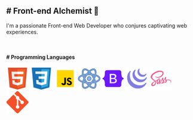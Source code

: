 <h2># Front-end Alchemist 🌟 </h2>

<p>I'm a passionate Front-end Web Developer who conjures captivating web experiences.</p>
<br>
<h4 margin-bottom="1rem"># Programming Languages </h4>
<div><img src = 'https://github.com/stharavi01/stharavi01/blob/main/html.svg' width='60'/> <img src = 'https://github.com/stharavi01/stharavi01/blob/main/css.svg' width='60'/> <img src = 'https://github.com/stharavi01/stharavi01/blob/main/icons8-javascript-480.svg' width='60'/> <img src = 'https://github.com/stharavi01/stharavi01/blob/main/icons8-react-480.svg' width='60'/> <img src = 'https://github.com/stharavi01/stharavi01/blob/main/icons8-bootstrap-480.svg' width='60'/> <img src = 'https://github.com/stharavi01/stharavi01/blob/main/icons8-jquery-500.svg' width='60'/> <img src = 'https://github.com/stharavi01/stharavi01/blob/main/icons8-sass-480.svg' width='60'/> <img src = 'https://github.com/stharavi01/stharavi01/blob/main/git.svg' width='60'> </div> 
